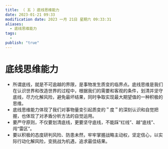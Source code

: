 ```yaml
---
title: （ 五 ）底线思维能力
date: 2023-01-21 09:33
modification date: 2023 一月 21日 星期六 09:33:31
aliases:
  - 底线思维能力
tags:
  - 
publish: "true"
---
```


# 底线思维能力

- 所谓底线，就是不可逾越的界限，是事物发生质变的临界点。底线思维是我们在认识世界和改造世界的过程中，根据我们的需要和客观的条件，划清并坚守底线，尽力化解风险，避免最坏结果，同时争取实现最大期望值的一种积极的思维。
- 底线思维能力体现了我们对事物量变引起质变的＂度＂的深刻认识和自觉把握，也体现了对矛盾分析方法的自觉运用。
- 要严守原则，不仅要划清底线，更要坚守底线，不能踩“红线”、越“底线”、闯“雷区”。
- 要以积极的态度研判风险、防患未然，牢牢掌握战略主动权，坚定信心，以实际行动化解风险，变挑战为机遇，追求最佳结果。
